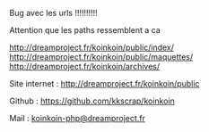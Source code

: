Bug avec les urls !!!!!!!!!!

Attention que les paths ressemblent a ca


http://dreamproject.fr/koinkoin/public/index/
http://dreamproject.fr/koinkoin/public/maquettes/
http://dreamproject.fr/koinkoin/archives/







Site internet   : http://dreamproject.fr/koinkoin/public

Github          : https://github.com/kkscrap/koinkoin

Mail            : koinkoin-php@dreamproject.fr